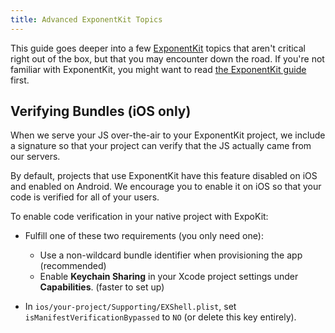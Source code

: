 ```yaml
---
title: Advanced ExponentKit Topics
---
```


This guide goes deeper into a few [ExponentKit](exponentkit.html) topics that aren't critical
right out of the box, but that you may encounter down the road. If you're not familiar with
ExponentKit, you might want to read [the ExponentKit guide](exponentkit.html) first.

## Verifying Bundles (iOS only)

When we serve your JS over-the-air to your ExponentKit project, we include a signature so that
your project can verify that the JS actually came from our servers.

By default, projects that use ExponentKit have this feature disabled on iOS and enabled on
Android. We encourage you to enable it on iOS so that your code is verified for all of your
users.

To enable code verification in your native project with ExpoKit:

-   Fulfill one of these two requirements (you only need one):

    -   Use a non-wildcard bundle identifier when provisioning the app (recommended)
    -   Enable **Keychain Sharing** in your Xcode project settings under **Capabilities**. (faster to
        set up)

-   In `ios/your-project/Supporting/EXShell.plist`, set `isManifestVerificationBypassed` to
    `NO` (or delete this key entirely).
